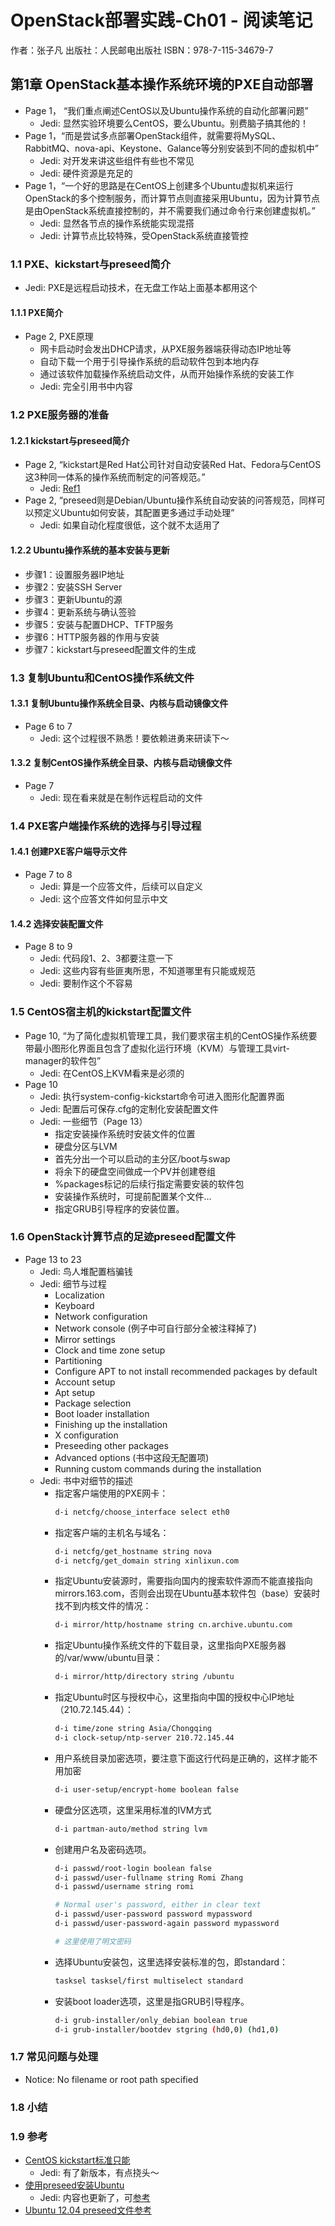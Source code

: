 # OpenStack部署实践-Ch01 - 阅读笔记
作者：张子凡
出版社：人民邮电出版社
ISBN：978-7-115-34679-7

## 第1章 OpenStack基本操作系统环境的PXE自动部署
* Page 1， “我们重点阐述CentOS以及Ubuntu操作系统的自动化部署问题”
  * Jedi: 显然实验环境要么CentOS，要么Ubuntu。别费脑子搞其他的！
* Page 1，“而是尝试多点部署OpenStack组件，就需要将MySQL、RabbitMQ、nova-api、Keystone、Galance等分别安装到不同的虚拟机中”
  * Jedi: 对开发来讲这些组件有些也不常见
  * Jedi: 硬件资源是充足的
* Page 1，“一个好的思路是在CentOS上创建多个Ubuntu虚拟机来运行OpenStack的多个控制服务，而计算节点则直接采用Ubuntu，因为计算节点是由OpenStack系统直接控制的，并不需要我们通过命令行来创建虚拟机。”
  * Jedi: 显然各节点的操作系统能实现混搭
  * Jedi: 计算节点比较特殊，受OpenStack系统直接管控

### 1.1 PXE、kickstart与preseed简介
* Jedi: PXE是远程启动技术，在无盘工作站上面基本都用这个

#### 1.1.1 PXE简介
* Page 2, PXE原理
  * 网卡启动时会发出DHCP请求，从PXE服务器端获得动态IP地址等
  * 自动下载一个用于引导操作系统的启动软件包到本地内存
  * 通过该软件加载操作系统启动文件，从而开始操作系统的安装工作
  * Jedi: 完全引用书中内容

### 1.2 PXE服务器的准备
  
#### 1.2.1 kickstart与preseed简介
* Page 2, “kickstart是Red Hat公司针对自动安装Red Hat、Fedora与CentOS这3种同一体系的操作系统而制定的问答规范。”
  * Jedi: [Ref1](https://www.centos.org/docs/5/html/Installation_Guide-en-US/ch-kickstart2.html)
* Page 2, “preseed则是Debian/Ubuntu操作系统自动安装的问答规范，同样可以预定义Ubuntu如何安装，其配置更多通过手动处理”
  * Jedi: 如果自动化程度很低，这个就不太适用了
  
#### 1.2.2 Ubuntu操作系统的基本安装与更新
* 步骤1：设置服务器IP地址
* 步骤2：安装SSH Server
* 步骤3：更新Ubuntu的源
* 步骤4：更新系统与确认签验
* 步骤5：安装与配置DHCP、TFTP服务
* 步骤6：HTTP服务器的作用与安装
* 步骤7：kickstart与preseed配置文件的生成

### 1.3 复制Ubuntu和CentOS操作系统文件

#### 1.3.1 复制Ubuntu操作系统全目录、内核与启动镜像文件
* Page 6 to 7
  * Jedi: 这个过程很不熟悉！要依赖进勇来研读下～
  
#### 1.3.2 复制CentOS操作系统全目录、内核与启动镜像文件
* Page 7
  * Jedi: 现在看来就是在制作远程启动的文件

### 1.4 PXE客户端操作系统的选择与引导过程

#### 1.4.1 创建PXE客户端导示文件
* Page 7 to 8
  * Jedi: 算是一个应答文件，后续可以自定义
  * Jedi: 这个应答文件如何显示中文
  
#### 1.4.2 选择安装配置文件
* Page 8 to 9
  * Jedi: 代码段1、2、3都要注意一下
  * Jedi: 这些内容有些匪夷所思，不知道哪里有只能或规范
  * Jedi: 要制作这个不容易
  
### 1.5 CentOS宿主机的kickstart配置文件
* Page 10, “为了简化虚拟机管理工具，我们要求宿主机的CentOS操作系统要带最小图形化界面且包含了虚拟化运行环境（KVM）与管理工具virt-manager的软件包”
  * Jedi: 在CentOS上KVM看来是必须的
* Page 10
  * Jedi: 执行system-config-kickstart命令可进入图形化配置界面
  * Jedi: 配置后可保存.cfg的定制化安装配置文件
  * Jedi: 一些细节（Page 13）
    * 指定安装操作系统时安装文件的位置
	* 硬盘分区与LVM
	* 首先分出一个可以启动的主分区/boot与swap
	* 将余下的硬盘空间做成一个PV并创建卷组
	* %packages标记的后续行指定需要安装的软件包
	* 安装操作系统时，可提前配置某个文件…
	* 指定GRUB引导程序的安装位置。
	
### 1.6 OpenStack计算节点的足迹preseed配置文件
* Page 13 to 23
  * Jedi: 鸟人堆配置档骗钱
  * Jedi: 细节与过程
    * Localization
	* Keyboard
	* Network configuration
	* Network console (例子中可自行部分全被注释掉了)
	* Mirror settings
	* Clock and time zone setup
	* Partitioning
	* Configure APT to not install recommended packages by default
	* Account setup
	* Apt setup
	* Package selection
	* Boot loader installation
	* Finishing up the installation
	* X configuration
	* Preseeding other packages
	* Advanced options (书中这段无配置项)
	* Running custom commands during the installation
  * Jedi: 书中对细节的描述
    * 指定客户端使用的PXE网卡：
	  ```bash
	  d-i netcfg/choose_interface select eth0
	  ```
	* 指定客户端的主机名与域名：
	  ```bash
	  d-i netcfg/get_hostname string nova
	  d-i netcfg/get_domain string xinlixun.com
	  ```
	* 指定Ubuntu安装源时，需要指向国内的搜索软件源而不能直接指向mirrors.163.com，否则会出现在Ubuntu基本软件包（base）安装时找不到内核文件的情况：
	  ```bash
	  d-i mirror/http/hostname string cn.archive.ubuntu.com
	  ```
	* 指定Ubuntu操作系统文件的下载目录，这里指向PXE服务器的/var/www/ubuntu目录：
	  ```bash
	  d-i mirror/http/directory string /ubuntu
	  ```
	* 指定Ubuntu时区与授权中心，这里指向中国的授权中心IP地址（210.72.145.44）：
	  ```bash
	  d-i time/zone string Asia/Chongqing
	  d-i clock-setup/ntp-server 210.72.145.44
	  ```
	* 用户系统目录加密选项，要注意下面这行代码是正确的，这样才能不用加密
	  ```bash
	  d-i user-setup/encrypt-home boolean false
	  ```
	* 硬盘分区选项，这里采用标准的IVM方式
	  ```bash
	  d-i partman-auto/method string lvm
	  ```
	* 创建用户名及密码选项。
	  ```bash
	  d-i passwd/root-login boolean false
	  d-i passwd/user-fullname string Romi Zhang
	  d-i passwd/username string romi
	  
	  # Normal user's password, either in clear text
	  d-i passwd/user-password password mypassword
	  d-i passwd/user-password-again password mypassword
	  
	  # 这里使用了明文密码
	  ```
	* 选择Ubuntu安装包，这里选择安装标准的包，即standard：
	  ```bash
	  tasksel tasksel/first multiselect standard
	  ```
	* 安装boot loader选项，这里是指GRUB引导程序。
	  ```bash
	  d-i grub-installer/only_debian boolean true
	  d-i grub-installer/bootdev stgring (hd0,0) (hd1,0)
	  ```

### 1.7 常见问题与处理
* Notice: No filename or root path specified

### 1.8 小结
### 1.9 参考
* [CentOS kickstart标准只能](http://fedoraproject.org/wiki/Anaconda/Kickstart)
  * Jedi: 有了新版本，有点挠头～
* [使用preseed安装Ubuntu](https://help.ubuntu.com/lts/installation-guide/i386/preseed-using.html)
  * Jedi: 内容也更新了，可[参考](https://help.ubuntu.com/lts/installation-guide/armhf/apbs02.html)
* [Ubuntu 12.04 preseed文件参考](https://help.ubuntu.com/12.04/installation-guide/example-preseed.txt)
